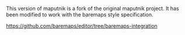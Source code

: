 This version of maputnik is a fork of the original maputnik project.
It has been modified to work with the baremaps style specification.

https://github.com/baremaps/editor/tree/baremaps-integration
